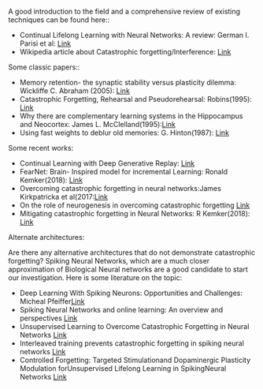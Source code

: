 A good introduction to the field and a comprehensive review of existing techniques can be found here::

  *  Continual Lifelong Learning with Neural Networks: A review: German I. Parisi et al: [Link](https://arxiv.org/pdf/1802.07569.pdf)
  *  Wikipedia article about Catastrophic forgetting/Interference: [Link](https://en.wikipedia.org/wiki/Catastrophic_interference)
  
Some classic papers::

  * Memory retention- the synaptic stability versus plasticity dilemma: Wickliffe C. Abraham (2005): [Link](http://citeseerx.ist.psu.edu/viewdoc/download?doi=10.1.1.371.6320&rep=rep1&type=pdf)
  * Catastrophic Forgetting, Rehearsal and Pseudorehearsal: Robins(1995): [Link](http://citeseerx.ist.psu.edu/viewdoc/download?doi=10.1.1.108.3078&rep=rep1&type=pdf)
  * Why there are complementary learning systems in the Hippocampus and Neocortex: James L. McClelland(1995):[Link](https://pdfs.semanticscholar.org/57f1/16f3e6780424463cc8416ce755a72f873aa9.pdf)
  * Using fast weights to deblur old memories: G. Hinton(1987): [Link](https://pdfs.semanticscholar.org/7257/eacd80458e70c74494eb1b6759b52ff21399.pdf)
  
Some recent works:

  * Continual Learning with Deep Generative Replay: [Link](http://papers.nips.cc/paper/6892-continual-learning-with-deep-generative-replay.pdf)
  * FearNet: Brain- Inspired model for incremental Learning: Ronald Kemker(2018): [Link](https://arxiv.org/pdf/1711.10563.pdf)
  * Overcoming catastrophic forgetting in neural networks:James Kirkpatricka et al(2017:[Link](https://www.pnas.org/content/pnas/114/13/3521.full.pdf)
  * On the role of neurogenesis in overcoming catastrophic forgetting [Link](https://arxiv.org/pdf/1811.02113.pdf)
  * Mitigating catastrophic forgetting in Neural Networks: R Kemker(2018): [Link](https://www.aaai.org/ocs/index.php/AAAI/AAAI18/paper/download/16410/16717)
  
Alternate architectures:

Are there any alternative architectures that do not demonstrate catastrophic forgetting? Spiking Neural Networks, which are a much closer approximation of Biological Neural networks are a good candidate to start our investigation. Here is some literature on the topic:
  * Deep Learning With Spiking Neurons: Opportunities and Challenges: Micheal Pfeiffer[Link](https://www.frontiersin.org/articles/10.3389/fnins.2018.00774/full)
  * Spiking Neural Networks and online learning: An overview and perspectives [Link](https://www.sciencedirect.com/science/article/pii/S0893608019302655)
  * Unsupervised Learning to Overcome Catastrophic Forgetting in Neural Networks [Link](https://ieeexplore.ieee.org/document/8693665)
  * Interleaved training prevents catastrophic forgetting in spiking neural networks [Link](https://www.biorxiv.org/content/10.1101/688622v1.full.pdf)
  * Controlled Forgetting: Targeted Stimulationand Dopaminergic Plasticity Modulation forUnsupervised Lifelong Learning in SpikingNeural Networks [Link](https://arxiv.org/pdf/1902.03187.pdf)

